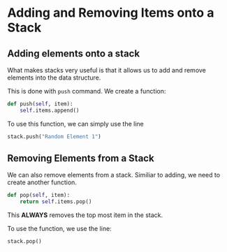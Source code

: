 # Adding and Removing Items onto a Stack

## Adding elements onto a stack

What makes stacks very useful is that it allows us to add and remove elements into the data structure.

This is done with `push` command. We create a function:

```python
def push(self, item):
    self.items.append()
```

To use this function, we can simply use the line

```python
stack.push("Random Element 1")
```

## Removing Elements from a Stack

We can also remove elements from a stack. Similiar to adding, we need to create another function.

```python
def pop(self, item):
    return self.items.pop()
```

This **ALWAYS** removes the top most item in the stack.

To use the function, we use the line:

```python
stack.pop()
```

